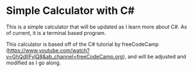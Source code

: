 # Simple Calculator with C#

This is a simple calculator that will be updated as I learn more about C#. 
As of current, it is a terminal based program.

This calculator is based off of the C# tutorial by freeCodeCamp (https://www.youtube.com/watch?v=GhQdlIFylQ8&ab_channel=freeCodeCamp.org), and will be adjusted and modified as I go along.
